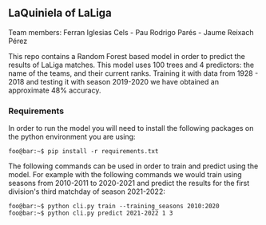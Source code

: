 ## LaQuiniela of LaLiga

Team members: Ferran Iglesias Cels - Pau Rodrigo Parés - Jaume Reixach Pérez

This repo contains a Random Forest based model in order to predict the results of LaLiga matches. This model uses 100 trees and 4 predictors: the name of the teams, and their current ranks. Training it with data from 1928 - 2018 and testing it with season 2019-2020 we have obtained an approximate 48% accuracy.

### Requirements

In order to run the model you will need to install the following  packages on the python environment you are using:

```
foo@bar:~$ pip install -r requirements.txt

```

The following commands can be used in order to train and predict using the model. For example with the following commands we would train using seasons from 2010-2011 to 2020-2021 and predict the results for the first division's third matchday of season 2021-2022:


```
foo@bar:~$ python cli.py train --training_seasons 2010:2020
foo@bar:~$ python cli.py predict 2021-2022 1 3
```


